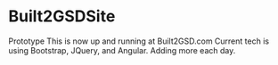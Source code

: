 # Built2GSDSite
Prototype
This is now up and running at Built2GSD.com
Current tech is using Bootstrap, JQuery, and Angular.
Adding more each day.